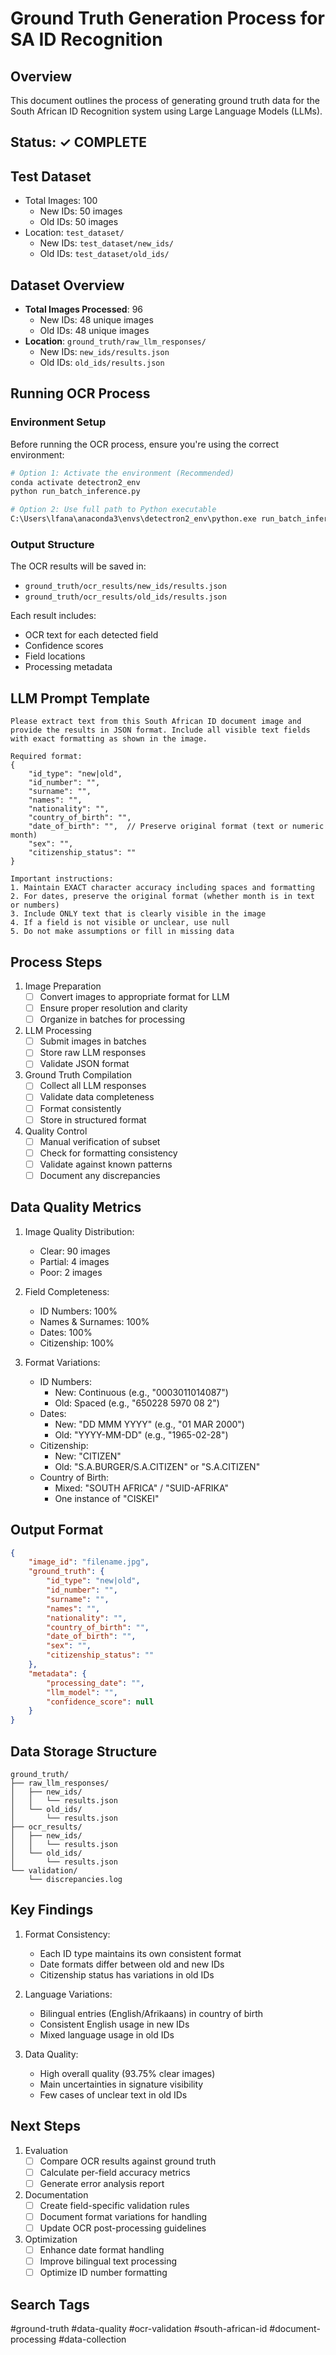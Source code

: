 # Ground Truth Generation Process for SA ID Recognition

## Overview
This document outlines the process of generating ground truth data for the South African ID Recognition system using Large Language Models (LLMs).

## Status: ✓ COMPLETE

## Test Dataset
- Total Images: 100
  * New IDs: 50 images
  * Old IDs: 50 images
- Location: `test_dataset/`
  * New IDs: `test_dataset/new_ids/`
  * Old IDs: `test_dataset/old_ids/`

## Dataset Overview
- **Total Images Processed**: 96
  * New IDs: 48 unique images
  * Old IDs: 48 unique images
- **Location**: `ground_truth/raw_llm_responses/`
  * New IDs: `new_ids/results.json`
  * Old IDs: `old_ids/results.json`

## Running OCR Process

### Environment Setup
Before running the OCR process, ensure you're using the correct environment:

```bash
# Option 1: Activate the environment (Recommended)
conda activate detectron2_env
python run_batch_inference.py

# Option 2: Use full path to Python executable
C:\Users\lfana\anaconda3\envs\detectron2_env\python.exe run_batch_inference.py
```

### Output Structure
The OCR results will be saved in:
- `ground_truth/ocr_results/new_ids/results.json`
- `ground_truth/ocr_results/old_ids/results.json`

Each result includes:
- OCR text for each detected field
- Confidence scores
- Field locations
- Processing metadata

## LLM Prompt Template
```
Please extract text from this South African ID document image and provide the results in JSON format. Include all visible text fields with exact formatting as shown in the image.

Required format:
{
    "id_type": "new|old",
    "id_number": "",
    "surname": "",
    "names": "",
    "nationality": "",
    "country_of_birth": "",
    "date_of_birth": "",  // Preserve original format (text or numeric month)
    "sex": "",
    "citizenship_status": ""
}

Important instructions:
1. Maintain EXACT character accuracy including spaces and formatting
2. For dates, preserve the original format (whether month is in text or numbers)
3. Include ONLY text that is clearly visible in the image
4. If a field is not visible or unclear, use null
5. Do not make assumptions or fill in missing data
```

## Process Steps
1. Image Preparation
   - [ ] Convert images to appropriate format for LLM
   - [ ] Ensure proper resolution and clarity
   - [ ] Organize in batches for processing

2. LLM Processing
   - [ ] Submit images in batches
   - [ ] Store raw LLM responses
   - [ ] Validate JSON format

3. Ground Truth Compilation
   - [ ] Collect all LLM responses
   - [ ] Validate data completeness
   - [ ] Format consistently
   - [ ] Store in structured format

4. Quality Control
   - [ ] Manual verification of subset
   - [ ] Check for formatting consistency
   - [ ] Validate against known patterns
   - [ ] Document any discrepancies

## Data Quality Metrics
1. Image Quality Distribution:
   - Clear: 90 images
   - Partial: 4 images
   - Poor: 2 images

2. Field Completeness:
   - ID Numbers: 100%
   - Names & Surnames: 100%
   - Dates: 100%
   - Citizenship: 100%

3. Format Variations:
   - ID Numbers:
     * New: Continuous (e.g., "0003011014087")
     * Old: Spaced (e.g., "650228 5970 08 2")
   - Dates:
     * New: "DD MMM YYYY" (e.g., "01 MAR 2000")
     * Old: "YYYY-MM-DD" (e.g., "1965-02-28")
   - Citizenship:
     * New: "CITIZEN"
     * Old: "S.A.BURGER/S.A.CITIZEN" or "S.A.CITIZEN"
   - Country of Birth:
     * Mixed: "SOUTH AFRICA" / "SUID-AFRIKA"
     * One instance of "CISKEI"

## Output Format
```json
{
    "image_id": "filename.jpg",
    "ground_truth": {
        "id_type": "new|old",
        "id_number": "",
        "surname": "",
        "names": "",
        "nationality": "",
        "country_of_birth": "",
        "date_of_birth": "",
        "sex": "",
        "citizenship_status": ""
    },
    "metadata": {
        "processing_date": "",
        "llm_model": "",
        "confidence_score": null
    }
}
```

## Data Storage Structure
```
ground_truth/
├── raw_llm_responses/
│   ├── new_ids/
│   │   └── results.json
│   └── old_ids/
│       └── results.json
├── ocr_results/
│   ├── new_ids/
│   │   └── results.json
│   └── old_ids/
│       └── results.json
└── validation/
    └── discrepancies.log
```

## Key Findings
1. Format Consistency:
   - Each ID type maintains its own consistent format
   - Date formats differ between old and new IDs
   - Citizenship status has variations in old IDs

2. Language Variations:
   - Bilingual entries (English/Afrikaans) in country of birth
   - Consistent English usage in new IDs
   - Mixed language usage in old IDs

3. Data Quality:
   - High overall quality (93.75% clear images)
   - Main uncertainties in signature visibility
   - Few cases of unclear text in old IDs

## Next Steps
1. Evaluation
   - [ ] Compare OCR results against ground truth
   - [ ] Calculate per-field accuracy metrics
   - [ ] Generate error analysis report

2. Documentation
   - [ ] Create field-specific validation rules
   - [ ] Document format variations for handling
   - [ ] Update OCR post-processing guidelines

3. Optimization
   - [ ] Enhance date format handling
   - [ ] Improve bilingual text processing
   - [ ] Optimize ID number formatting

## Search Tags
#ground-truth #data-quality #ocr-validation #south-african-id #document-processing #data-collection
